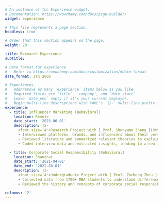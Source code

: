 ```yaml
---
# An instance of the Experience widget.
# Documentation: https://wowchemy.com/docs/page-builder/
widget: experience

# This file represents a page section.
headless: true

# Order that this section appears on the page.
weight: 20

title: Research Experience
subtitle:

# Date format for experience
#   Refer to https://wowchemy.com/docs/customization/#date-format
date_format: Jan 2006

# Experiences.
#   Add/remove as many `experience` items below as you like.
#   Required fields are `title`, `company`, and `date_start`.
#   Leave `date_end` empty if it's your current employer.
#   Begin multi-line descriptions with YAML's `|2-` multi-line prefix.
experience:
  - title: Influencer Marketing (Behavioral)
    location: Remote
    date_start: '2023-06-01'
    description: |2-
      <font size='4'>Research Project with [_Prof. Shunyuan Zhang_](https://www.hbs.edu/faculty/Pages/profile.aspx?facId=1175206) from Harvard Business School</font>  
      - Interviewed platforms, brands, and influencers about their perspectives on marketing activities before and after a campaign.  
      - Reviewed literature and summarized relevant theories to explain goal alignment between platform, influencer, and brand.  
      - Coded interview data and extracted insights, leading to a new theory about firm-influencer matching with the platform as a key mediator.

  - title: Corporate Social Responsibility (Behavioral)
    location: Shanghai
    date_start: '2021-04-01'
    date_end: '2022-08-01'
    description: |2-
      <font size='4'>Undergraduate Project with [_Prof. Zucheng Zhou_](https://acem.sjtu.edu.cn/en/faculty/zhouzucheng.html) from SJTU</font>  
      - Collected data from 1700+ MBA students to understand differences in perceptions of the external environment.  
      - Reviewed the history and concepts of corporate social responsibility, resulting in a 5000-word report.

columns: '2'
---
```

